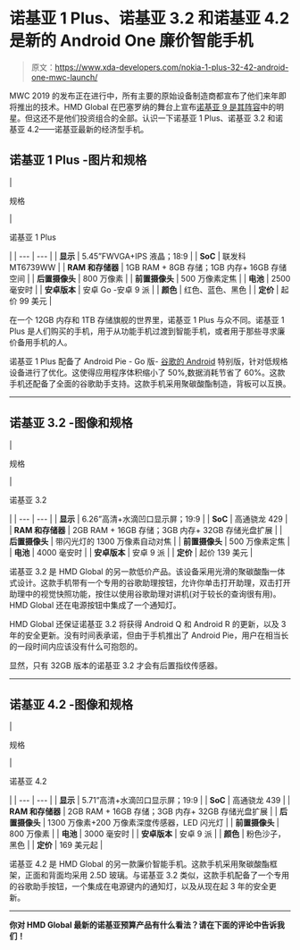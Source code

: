 # 诺基亚 1 Plus、诺基亚 3.2 和诺基亚 4.2 是新的 Android One 廉价智能手机

> 原文：<https://www.xda-developers.com/nokia-1-plus-32-42-android-one-mwc-launch/>

MWC 2019 的发布正在进行中，所有主要的原始设备制造商都宣布了他们来年即将推出的技术。HMD Global 在巴塞罗纳的舞台上宣布[诺基亚 9 是其阵容](https://www.xda-developers.com/nokia-9-specifications-features/)中的明星。但这还不是他们投资组合的全部。认识一下诺基亚 1 Plus、诺基亚 3.2 和诺基亚 4.2——诺基亚最新的经济型手机。

## 诺基亚 1 Plus -图片和规格

| 

规格

 | 

诺基亚 1 Plus

 |
| --- | --- |
| **显示** | 5.45”FWVGA+IPS 液晶；18:9 |
| **SoC** | 联发科 MT6739WW |
| **RAM 和存储器** | 1GB RAM + 8GB 存储；1GB 内存+ 16GB 存储空间 |
| **后置摄像头** | 800 万像素 |
| **前置摄像头** | 500 万像素定焦 |
| **电池** | 2500 毫安时 |
| **安卓版本** | 安卓 Go -安卓 9 派 |
| **颜色** | 红色、蓝色、黑色 |
| **定价** | 起价 99 美元 |

在一个 12GB 内存和 1TB 存储旗舰的世界里，诺基亚 1 Plus 与众不同。诺基亚 1 Plus 是人们购买的手机，用于从功能手机过渡到智能手机，或者用于那些寻求廉价备用手机的人。

诺基亚 1 Plus 配备了 Android Pie - Go 版- [谷歌的 Android](https://www.xda-developers.com/android-go-news/) 特别版，针对低规格设备进行了优化。这使得应用程序体积缩小了 50%,数据消耗节省了 60%。这款手机还配备了全面的谷歌助手支持。这款手机采用聚碳酸酯制造，背板可以互换。

* * *

## 诺基亚 3.2 -图像和规格

| 

规格

 | 

诺基亚 3.2

 |
| --- | --- |
| **显示** | 6.26”高清+水滴凹口显示屏；19:9 |
| **SoC** | 高通骁龙 429 |
| **RAM 和存储器** | 2GB RAM + 16GB 存储；3GB 内存+ 32GB 存储光盘扩展 |
| **后置摄像头** | 带闪光灯的 1300 万像素自动对焦 |
| **前置摄像头** | 500 万像素定焦 |
| **电池** | 4000 毫安时 |
| **安卓版本** | 安卓 9 派 |
| **定价** | 起价 139 美元 |

诺基亚 3.2 是 HMD Global 的另一款低价产品。该设备采用光滑的聚碳酸酯一体式设计。这款手机带有一个专用的谷歌助理按钮，允许你单击打开助理，双击打开助理中的视觉快照功能，按住以使用谷歌助理对讲机(对于较长的查询很有用)。HMD Global 还在电源按钮中集成了一个通知灯。

HMD Global 还保证诺基亚 3.2 将获得 Android Q 和 Android R 的更新，以及 3 年的安全更新。没有时间表承诺，但由于手机推出了 Android Pie，用户在相当长的一段时间内应该没有什么可抱怨的。

显然，只有 32GB 版本的诺基亚 3.2 才会有后置指纹传感器。

* * *

## 诺基亚 4.2 -图像和规格

| 

规格

 | 

诺基亚 4.2

 |
| --- | --- |
| **显示** | 5.71”高清+水滴凹口显示屏；19:9 |
| **SoC** | 高通骁龙 439 |
| **RAM 和存储器** | 2GB RAM + 16GB 存储；3GB 内存+ 32GB 存储光盘扩展 |
| **后置摄像头** | 1300 万像素+200 万像素深度传感器，LED 闪光灯 |
| **前置摄像头** | 800 万像素 |
| **电池** | 3000 毫安时 |
| **安卓版本** | 安卓 9 派 |
| **颜色** | 粉色沙子，黑色 |
| **定价** | 169 美元起 |

诺基亚 4.2 是 HMD Global 的另一款廉价智能手机。这款手机采用聚碳酸酯框架，正面和背面均采用 2.5D 玻璃。与诺基亚 3.2 类似，这款手机配备了一个专用的谷歌助手按钮，一个集成在电源键内的通知灯，以及从现在起 3 年的安全更新。

* * *

**你对 HMD Global 最新的诺基亚预算产品有什么看法？请在下面的评论中告诉我们！**